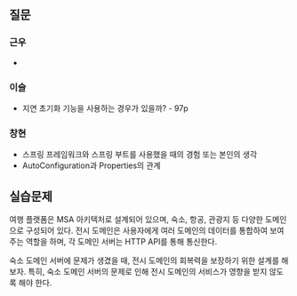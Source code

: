## 질문
### 근우
- 

### 이슬
- 지연 초기화 기능을 사용하는 경우가 있을까? - 97p

### 창현
- 스프링 프레임워크와 스프링 부트를 사용했을 때의 경험 또는 본인의 생각
- AutoConfiguration과 Properties의 관계


## 실습문제
여행 플랫폼은 MSA 아키텍처로 설계되어 있으며, 숙소, 항공, 관광지 등 다양한 도메인으로 구성되어 있다. 전시 도메인은 사용자에게 여러 도메인의 데이터를 통합하여 보여주는 역할을 하며, 각 도메인 서버는 HTTP API를 통해 통신한다. 

숙소 도메인 서버에 문제가 생겼을 때, 전시 도메인의 회복력을 보장하기 위한 설계를 해보자. 특히, 숙소 도메인 서버의 문제로 인해 전시 도메인의 서비스가 영향을 받지 않도록 해야 한다.
